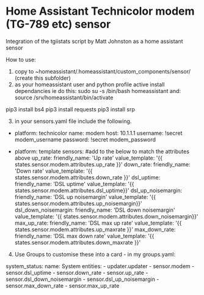 # Home Assistant Technicolor modem (TG-789 etc) sensor
Integration of the tgiistats script by Matt Johnston as a home assistant sensor

How to use:
1. copy to ~homeassistant/.homeassistant/custom_components/sensor/ (create this subfolder)
2. as your homeassistant user and python profile active install dependancies
ie do this: sudo su -s /bin/bash homeassistant
and: source /srv/homeassistant/bin/activate

  pip3 install bs4
  pip3 install requests
  pip3 install srp

3. in your sensors.yaml file include the following.

- platform: technicolor
  name: modem
  host: 10.1.1.1
  username: !secret modem_username
  password: !secret modem_password

- platform: template
  sensors:
#add to the below to match the attributes above
    up_rate:
      friendly_name: 'Up rate'
      value_template: '{{ states.sensor.modem.attributes.up_rate }}'
    down_rate:
      friendly_name: 'Down rate'
      value_template: '{{ states.sensor.modem.attributes.down_rate }}'
    dsl_uptime:
      friendly_name: 'DSL uptime'
      value_template: '{{ states.sensor.modem.attributes.dsl_uptime}}'
    dsl_up_noisemargin:
      friendly_name: 'DSL up noisemargin'
      value_template: '{{ states.sensor.modem.attributes.up_noisemargin}}'
    dsl_down_noisemargin:
      friendly_name: 'DSL down noisemargin'
      value_template: '{{ states.sensor.modem.attributes.down_noisemargin}}'
    max_up_rate:
      friendly_name: 'DSL max up rate'
      value_template: '{{ states.sensor.modem.attributes.up_maxrate }}'
    max_down_rate:
      friendly_name: 'DSL max down rate'
      value_template: '{{ states.sensor.modem.attributes.down_maxrate }}'


4. Use Groups to customise these into a card - in my groups.yaml:

system_status:
  name: System
  entities:
    - updater.updater
    - sensor.modem
    - sensor.dsl_uptime
    - sensor.down_rate
    - sensor.up_rate
    - sensor.dsl_down_noisemargin
    - sensor.dsl_up_noisemargin
    - sensor.max_down_rate
    - sensor.max_up_rate
